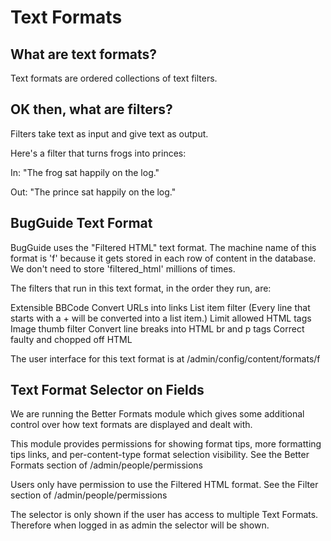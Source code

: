 # Text Formats

## What are text formats?

Text formats are ordered collections of text filters.

## OK then, what are filters?

Filters take text as input and give text as output.

Here's a filter that turns frogs into princes:

In: "The frog sat happily on the log."

Out: "The prince sat happily on the log."

## BugGuide Text Format

BugGuide uses the "Filtered HTML" text format. The machine name of this format is 'f' because it gets stored in each row of content in the database. We don't need to store 'filtered_html' millions of times.

The filters that run in this text format, in the order they run, are:

Extensible BBCode
Convert URLs into links
List item filter (Every line that starts with a + will be converted into a list item.)
Limit allowed HTML tags
Image thumb filter
Convert line breaks into HTML br and p tags
Correct faulty and chopped off HTML

The user interface for this text format is at /admin/config/content/formats/f

## Text Format Selector on Fields

We are running the Better Formats module which gives some additional control over how
text formats are displayed and dealt with.

This module provides permissions for showing format tips, more formatting tips links, and per-content-type format selection visibility. See the Better Formats section of /admin/people/permissions

Users only have permission to use the Filtered HTML format. See the Filter section of /admin/people/permissions

The selector is only shown if the user has access to multiple Text Formats. Therefore when logged in as admin the selector will be shown.

